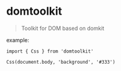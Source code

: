# domtoolkit

> Toolkit for DOM based on domkit

example:

```
import { Css } from 'domtoolkit'

Css(document.body, 'background', '#333')

```